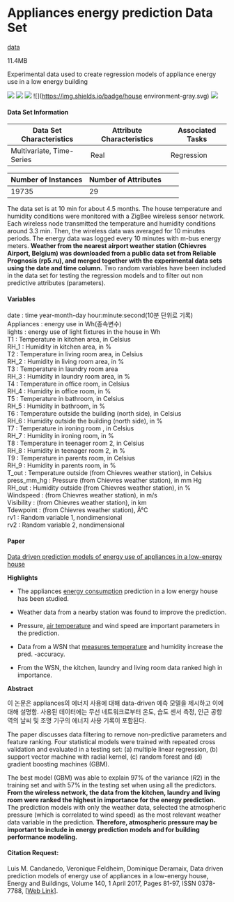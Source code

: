 # Appliances energy prediction Data Set

[data](https://archive.ics.uci.edu/ml/datasets/Appliances+energy+prediction)

11.4MB

Experimental data used to create regression models of appliance energy use in a low energy building

 ![](https://img.shields.io/badge/sector-power-skyblue.svg) ![](https://img.shields.io/badge/label-yes-blue.svg) ![](https://img.shields.io/badge/time--series-yes-blue.svg) ![](https://img.shields.io/badge/house environment-gray.svg)  ![](<https://img.shields.io/badge/experimental+real-green.svg>)

#### Data Set Information
| Data Set Characteristics  | Attribute Characteristics | Associated Tasks |
| ------------------------- | ------------------------- | ---------------- |
| Multivariate, Time-Series | Real                      | Regression       |

| Number of Instances | Number of Attributes |      |      |
| ------------------- | -------------------- | ---- | ---- |
| 19735               | 29                   |      |      |

The data set is at 10 min for about 4.5 months. The house temperature and humidity conditions were monitored with a ZigBee wireless sensor network. Each wireless node transmitted the temperature and humidity conditions around 3.3 min. Then, the wireless data was averaged for 10 minutes periods. The energy data was logged every 10 minutes with m-bus energy meters. **Weather from the nearest airport weather station (Chievres Airport, Belgium) was downloaded from a public data set from Reliable Prognosis (rp5.ru), and merged together with the experimental data sets using the date and time column.** Two random variables have been included in the data set for testing the regression models and to filter out non predictive attributes (parameters).

#### Variables

date : time year-month-day hour:minute:second(10분 단위로 기록)  
Appliances : energy use in Wh(종속변수)  
lights : energy use of light fixtures in the house in Wh  
T1 : Temperature in kitchen area, in Celsius  
RH_1 : Humidity in kitchen area, in %  
T2 : Temperature in living room area, in Celsius  
RH_2 : Humidity in living room area, in %  
T3 : Temperature in laundry room area  
RH_3 : Humidity in laundry room area, in %  
T4 : Temperature in office room, in Celsius  
RH_4 : Humidity in office room, in %  
T5 : Temperature in bathroom, in Celsius  
RH_5 : Humidity in bathroom, in %  
T6 : Temperature outside the building (north side), in Celsius  
RH_6 : Humidity outside the building (north side), in %  
T7 : Temperature in ironing room , in Celsius  
RH_7 : Humidity in ironing room, in %  
T8 : Temperature in teenager room 2, in Celsius  
RH_8 : Humidity in teenager room 2, in %  
T9 : Temperature in parents room, in Celsius  
RH_9 : Humidity in parents room, in %  
T_out : Temperature outside (from Chievres weather station), in Celsius  
press_mm_hg : Pressure (from Chievres weather station), in mm Hg  
RH_out : Humidity outside (from Chievres weather station), in %  
Windspeed : (from Chievres weather station), in m/s  
Visibility : (from Chievres weather station), in km  
Tdewpoint : (from Chievres weather station), Â°C  
rv1 : Random variable 1, nondimensional  
rv2 : Random variable 2, nondimensional  

#### Paper

[Data driven prediction models of energy use of appliances in a low-energy house](https://www.sciencedirect.com/science/article/pii/S0378778816308970?via%3Dihub)

**Highlights**

- The appliances [energy consumption](https://www.sciencedirect.com/topics/earth-and-planetary-sciences/energy-consumption) prediction in a low energy house has been studied.

- Weather data from a nearby station was found to improve the prediction.

- Pressure, [air temperature](https://www.sciencedirect.com/topics/engineering/air-temperature) and wind speed are important parameters in the prediction.

- Data from a WSN that [measures temperature](https://www.sciencedirect.com/topics/engineering/measure-temperature) and humidity increase the pred. -accuracy.

- From the WSN, the kitchen, laundry and living room data ranked high in importance.

**Abstract**

이 논문은 appliances의 에너지 사용에 대해 data-driven 예측 모델을 제시하고 이에 대해 설명함. 사용된 데이터에는 무선 네트워크로부터 온도, 습도 센서 측정, 인근 공항 역의 날씨 및 조명 기구의 에너지 사용 기록이 포함된다. 

The paper discusses data filtering to remove non-predictive parameters and feature ranking. Four statistical models were trained with repeated cross validation and evaluated in a testing set: (a) multiple linear regression, (b) support vector machine with radial kernel, (c) random forest and (d) gradient boosting machines (GBM). 

The best model (GBM) was able to explain 97% of the variance (*R*2) in the training set and with 57% in the testing set when using all the predictors. **From the wireless network, the data from the kitchen, laundry and living room were ranked the highest in importance for the energy prediction.** The prediction models with only the weather data, selected the atmospheric pressure (which is correlated to wind speed) as the most relevant weather data variable in the prediction. **Therefore, atmospheric pressure may be important to include in energy prediction models and for building performance modeling.**

#### Citation Request:

Luis M. Candanedo, Veronique Feldheim, Dominique Deramaix, Data driven prediction models of energy use of appliances in a low-energy house, Energy and Buildings, Volume 140, 1 April 2017, Pages 81-97, ISSN 0378-7788, [[Web Link\]](http://dx.doi.org/10.1016/j.enbuild.2017.01.083).

>>>>>>
